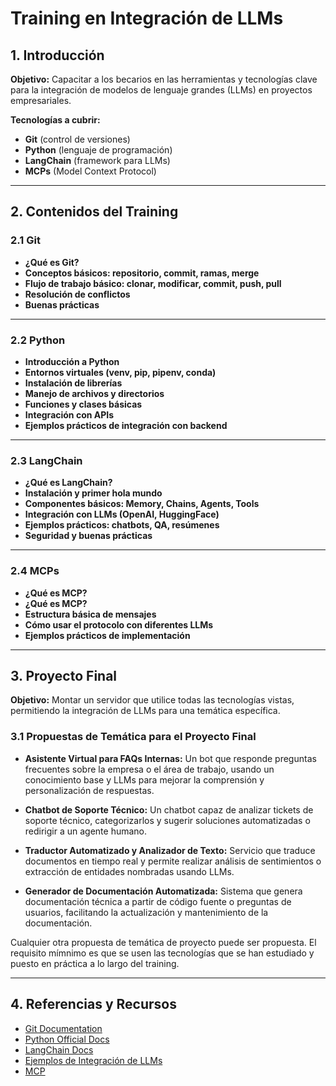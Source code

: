 # Training en Integración de LLMs

## 1. Introducción

**Objetivo:**
Capacitar a los becarios en las herramientas y tecnologías clave para la integración de modelos de lenguaje grandes (LLMs) en proyectos empresariales.

**Tecnologías a cubrir:**

- **Git** (control de versiones)
- **Python** (lenguaje de programación)
- **LangChain** (framework para LLMs)
- **MCPs** (Model Context Protocol)

---

## 2. Contenidos del Training

### 2.1 Git

- **¿Qué es Git?**
- **Conceptos básicos: repositorio, commit, ramas, merge**
- **Flujo de trabajo básico: clonar, modificar, commit, push, pull**
- **Resolución de conflictos**
- **Buenas prácticas**

---

### 2.2 Python

- **Introducción a Python**
- **Entornos virtuales (venv, pip, pipenv, conda)**
- **Instalación de librerías**
- **Manejo de archivos y directorios**
- **Funciones y clases básicas**
- **Integración con APIs**
- **Ejemplos prácticos de integración con backend**

---

### 2.3 LangChain

- **¿Qué es LangChain?**
- **Instalación y primer hola mundo**
- **Componentes básicos: Memory, Chains, Agents, Tools**
- **Integración con LLMs (OpenAI, HuggingFace)**
- **Ejemplos prácticos: chatbots, QA, resúmenes**
- **Seguridad y buenas prácticas**

---

### 2.4 MCPs

- **¿Qué es MCP?**
- **¿Qué es MCP?**
- **Estructura básica de mensajes**
- **Cómo usar el protocolo con diferentes LLMs**
- **Ejemplos prácticos de implementación**

---

## 3. Proyecto Final

**Objetivo:**
Montar un servidor que utilice todas las tecnologías vistas, permitiendo la integración de LLMs para una temática específica.

### 3.1 Propuestas de Temática para el Proyecto Final

- **Asistente Virtual para FAQs Internas:** Un bot que responde preguntas frecuentes sobre la empresa o el área de trabajo, usando un conocimiento base y LLMs para mejorar la comprensión y personalización de respuestas.

- **Chatbot de Soporte Técnico:** Un chatbot capaz de analizar tickets de soporte técnico, categorizarlos y sugerir soluciones automatizadas o redirigir a un agente humano.

- **Traductor Automatizado y Analizador de Texto:** Servicio que traduce documentos en tiempo real y permite realizar análisis de sentimientos o extracción de entidades nombradas usando LLMs.

- **Generador de Documentación Automatizada:** Sistema que genera documentación técnica a partir de código fuente o preguntas de usuarios, facilitando la actualización y mantenimiento de la documentación.

Cualquier otra propuesta de temática de proyecto puede ser propuesta. El requisito mímnimo es que se usen las tecnologías que se han estudiado y puesto en práctica a lo largo del training.

---

## 4. Referencias y Recursos

- [Git Documentation](https://git-scm.com/doc)
- [Python Official Docs](https://docs.python.org/3/)
- [LangChain Docs](https://python.langchain.com/)
- [Ejemplos de Integración de LLMs](https://huggingface.co/blog)
- [MCP](https://modelcontextprotocol.io)
